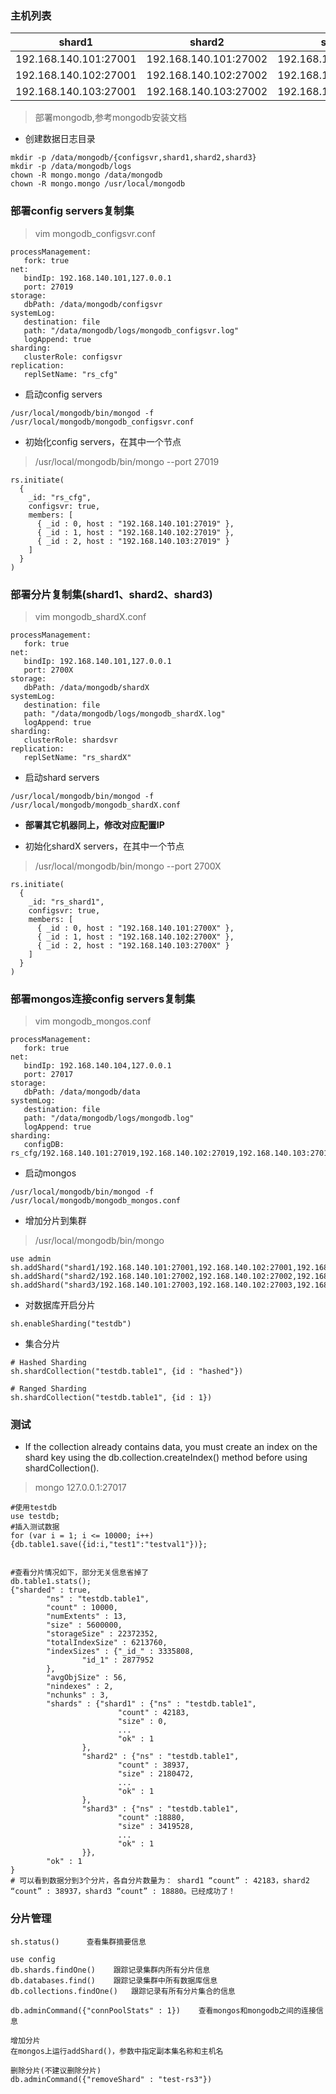 ### 主机列表
shard1 | shard2 | shard3 | config server | mongos
---|---|---|---|---
192.168.140.101:27001 | 192.168.140.101:27002 | 192.168.140.101:27003 | 192.168.140.101:27019 | 192.168.140.104:27017
192.168.140.102:27001 | 192.168.140.102:27002 | 192.168.140.102:27003 | 192.168.140.102:27019 |
192.168.140.103:27001 | 192.168.140.103:27002 | 192.168.140.103:27003 | 192.168.140.103:27019 |

>部署mongodb,参考mongodb安装文档

* 创建数据日志目录
```
mkdir -p /data/mongodb/{configsvr,shard1,shard2,shard3}
mkdir -p /data/mongodb/logs
chown -R mongo.mongo /data/mongodb
chown -R mongo.mongo /usr/local/mongodb
```

### 部署config servers复制集
>vim mongodb_configsvr.conf
```
processManagement:
   fork: true
net:
   bindIp: 192.168.140.101,127.0.0.1
   port: 27019
storage:
   dbPath: /data/mongodb/configsvr
systemLog:
   destination: file
   path: "/data/mongodb/logs/mongodb_configsvr.log"
   logAppend: true
sharding:
   clusterRole: configsvr
replication:
   replSetName: "rs_cfg"
```
* 启动config servers
```
/usr/local/mongodb/bin/mongod -f /usr/local/mongodb/mongodb_configsvr.conf
```

* 初始化config servers，在其中一个节点
>/usr/local/mongodb/bin/mongo --port 27019
```
rs.initiate(
  {
    _id: "rs_cfg",
    configsvr: true,
    members: [
      { _id : 0, host : "192.168.140.101:27019" },
      { _id : 1, host : "192.168.140.102:27019" },
      { _id : 2, host : "192.168.140.103:27019" }
    ]
  }
)
```

### 部署分片复制集(shard1、shard2、shard3)
>vim mongodb_shardX.conf
```
processManagement:
   fork: true
net:
   bindIp: 192.168.140.101,127.0.0.1
   port: 2700X
storage:
   dbPath: /data/mongodb/shardX
systemLog:
   destination: file
   path: "/data/mongodb/logs/mongodb_shardX.log"
   logAppend: true
sharding:
   clusterRole: shardsvr
replication:
   replSetName: "rs_shardX"
```

* 启动shard servers
```
/usr/local/mongodb/bin/mongod -f /usr/local/mongodb/mongodb_shardX.conf
```
* **部署其它机器同上，修改对应配置IP**

* 初始化shardX servers，在其中一个节点
>/usr/local/mongodb/bin/mongo --port 2700X
```
rs.initiate(
  {
    _id: "rs_shard1",
    configsvr: true,
    members: [
      { _id : 0, host : "192.168.140.101:2700X" },
      { _id : 1, host : "192.168.140.102:2700X" },
      { _id : 2, host : "192.168.140.103:2700X" }
    ]
  }
)
```

### 部署mongos连接config servers复制集
>vim mongodb_mongos.conf
```
processManagement:
   fork: true
net:
   bindIp: 192.168.140.104,127.0.0.1
   port: 27017
storage:
   dbPath: /data/mongodb/data
systemLog:
   destination: file
   path: "/data/mongodb/logs/mongodb.log"
   logAppend: true
sharding:
   configDB: rs_cfg/192.168.140.101:27019,192.168.140.102:27019,192.168.140.103:27019"
```
* 启动mongos
```
/usr/local/mongodb/bin/mongod -f /usr/local/mongodb/mongodb_mongos.conf
```

* 增加分片到集群
>/usr/local/mongodb/bin/mongo
```
use admin
sh.addShard("shard1/192.168.140.101:27001,192.168.140.102:27001,192.168.140.103:27001")
sh.addShard("shard2/192.168.140.101:27002,192.168.140.102:27002,192.168.140.103:27002")
sh.addShard("shard3/192.168.140.101:27003,192.168.140.102:27003,192.168.140.103:27003")
```

* 对数据库开启分片
```
sh.enableSharding("testdb")
```

* 集合分片
```
# Hashed Sharding
sh.shardCollection("testdb.table1", {id : "hashed"})

# Ranged Sharding
sh.shardCollection("testdb.table1", {id : 1}) 
```


### 测试
* If the collection already contains data, you must create an index on the shard key using the db.collection.createIndex() method before using shardCollection().

>mongo 127.0.0.1:27017
```
#使用testdb
use testdb;
#插入测试数据
for (var i = 1; i <= 10000; i++) {db.table1.save({id:i,"test1":"testval1"})};


#查看分片情况如下，部分无关信息省掉了
db.table1.stats();
{"sharded" : true,
        "ns" : "testdb.table1",
        "count" : 10000,
        "numExtents" : 13,
        "size" : 5600000,
        "storageSize" : 22372352,
        "totalIndexSize" : 6213760,
        "indexSizes" : {"_id_" : 3335808,
                "id_1" : 2877952
        },
        "avgObjSize" : 56,
        "nindexes" : 2,
        "nchunks" : 3,
        "shards" : {"shard1" : {"ns" : "testdb.table1",
                        "count" : 42183,
                        "size" : 0,
                        ...
                        "ok" : 1
                },
                "shard2" : {"ns" : "testdb.table1",
                        "count" : 38937,
                        "size" : 2180472,
                        ...
                        "ok" : 1
                },
                "shard3" : {"ns" : "testdb.table1",
                        "count" :18880,
                        "size" : 3419528,
                        ...
                        "ok" : 1
                }},
        "ok" : 1
}
# 可以看到数据分到3个分片，各自分片数量为： shard1 “count” : 42183，shard2 “count” : 38937，shard3 “count” : 18880。已经成功了！
```


### 分片管理
```
sh.status()      查看集群摘要信息

use config
db.shards.findOne()    跟踪记录集群内所有分片信息
db.databases.find()    跟踪记录集群中所有数据库信息
db.collections.findOne()   跟踪记录有所有分片集合的信息

db.adminCommand({"connPoolStats" : 1})    查看mongos和mongodb之间的连接信息

增加分片
在mongos上运行addShard()，参数中指定副本集名称和主机名

删除分片(不建议删除分片)
db.adminCommand({"removeShard" : "test-rs3"})
```